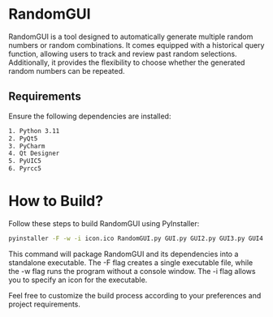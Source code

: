 # RandomGUI

RandomGUI is a tool designed to automatically generate multiple random numbers or random combinations. It comes equipped with a historical query function, allowing users to track and review past random selections. Additionally, it provides the flexibility to choose whether the generated random numbers can be repeated.

## Requirements

Ensure the following dependencies are installed:

```bash
1. Python 3.11
2. PyQt5
3. PyCharm
4. Qt Designer
5. PyUIC5
6. Pyrcc5
```

# How to Build?
Follow these steps to build RandomGUI using PyInstaller:

```bash
pyinstaller -F -w -i icon.ico RandomGUI.py GUI.py GUI2.py GUI3.py GUI4.py qtimage_rc.py
```
This command will package RandomGUI and its dependencies into a standalone executable. The -F flag creates a single executable file, while the -w flag runs the program without a console window. The -i flag allows you to specify an icon for the executable.

Feel free to customize the build process according to your preferences and project requirements.
